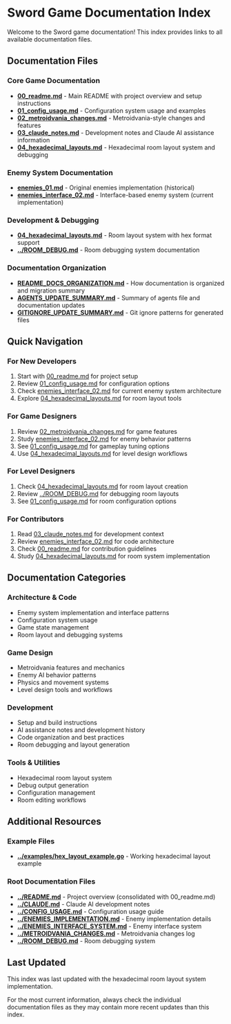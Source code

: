 # Sword Game Documentation Index

Welcome to the Sword game documentation! This index provides links to all available documentation files.

## Documentation Files

### Core Game Documentation
- **[00_readme.md](00_readme.md)** - Main README with project overview and setup instructions
- **[01_config_usage.md](01_config_usage.md)** - Configuration system usage and examples
- **[02_metroidvania_changes.md](02_metroidvania_changes.md)** - Metroidvania-style changes and features
- **[03_claude_notes.md](03_claude_notes.md)** - Development notes and Claude AI assistance information
- **[04_hexadecimal_layouts.md](04_hexadecimal_layouts.md)** - Hexadecimal room layout system and debugging

### Enemy System Documentation
- **[enemies_01.md](enemies_01.md)** - Original enemies implementation (historical)
- **[enemies_interface_02.md](enemies_interface_02.md)** - Interface-based enemy system (current implementation)

### Development & Debugging
- **[04_hexadecimal_layouts.md](04_hexadecimal_layouts.md)** - Room layout system with hex format support
- **[../ROOM_DEBUG.md](../ROOM_DEBUG.md)** - Room debugging system documentation

### Documentation Organization
- **[README_DOCS_ORGANIZATION.md](README_DOCS_ORGANIZATION.md)** - How documentation is organized and migration summary
- **[AGENTS_UPDATE_SUMMARY.md](AGENTS_UPDATE_SUMMARY.md)** - Summary of agents file and documentation updates
- **[GITIGNORE_UPDATE_SUMMARY.md](GITIGNORE_UPDATE_SUMMARY.md)** - Git ignore patterns for generated files

## Quick Navigation

### For New Developers
1. Start with [00_readme.md](00_readme.md) for project setup
2. Review [01_config_usage.md](01_config_usage.md) for configuration options
3. Check [enemies_interface_02.md](enemies_interface_02.md) for current enemy system architecture
4. Explore [04_hexadecimal_layouts.md](04_hexadecimal_layouts.md) for room layout tools

### For Game Designers
1. Review [02_metroidvania_changes.md](02_metroidvania_changes.md) for game features
2. Study [enemies_interface_02.md](enemies_interface_02.md) for enemy behavior patterns
3. See [01_config_usage.md](01_config_usage.md) for gameplay tuning options
4. Use [04_hexadecimal_layouts.md](04_hexadecimal_layouts.md) for level design workflows

### For Level Designers
1. Check [04_hexadecimal_layouts.md](04_hexadecimal_layouts.md) for room layout creation
2. Review [../ROOM_DEBUG.md](../ROOM_DEBUG.md) for debugging room layouts
3. See [01_config_usage.md](01_config_usage.md) for room configuration options

### For Contributors
1. Read [03_claude_notes.md](03_claude_notes.md) for development context
2. Review [enemies_interface_02.md](enemies_interface_02.md) for code architecture
3. Check [00_readme.md](00_readme.md) for contribution guidelines
4. Study [04_hexadecimal_layouts.md](04_hexadecimal_layouts.md) for room system implementation

## Documentation Categories

### Architecture & Code
- Enemy system implementation and interface patterns
- Configuration system usage
- Game state management
- Room layout and debugging systems

### Game Design
- Metroidvania features and mechanics
- Enemy AI behavior patterns
- Physics and movement systems
- Level design tools and workflows

### Development
- Setup and build instructions
- AI assistance notes and development history
- Code organization and best practices
- Room debugging and layout generation

### Tools & Utilities
- Hexadecimal room layout system
- Debug output generation
- Configuration management
- Room editing workflows

## Additional Resources

### Example Files
- **[../examples/hex_layout_example.go](../examples/hex_layout_example.go)** - Working hexadecimal layout example

### Root Documentation Files
- **[../README.md](../README.md)** - Project overview (consolidated with 00_readme.md)
- **[../CLAUDE.md](../CLAUDE.md)** - Claude AI development notes
- **[../CONFIG_USAGE.md](../CONFIG_USAGE.md)** - Configuration usage guide
- **[../ENEMIES_IMPLEMENTATION.md](../ENEMIES_IMPLEMENTATION.md)** - Enemy implementation details
- **[../ENEMIES_INTERFACE_SYSTEM.md](../ENEMIES_INTERFACE_SYSTEM.md)** - Enemy interface system
- **[../METROIDVANIA_CHANGES.md](../METROIDVANIA_CHANGES.md)** - Metroidvania changes log
- **[../ROOM_DEBUG.md](../ROOM_DEBUG.md)** - Room debugging system

## Last Updated
This index was last updated with the hexadecimal room layout system implementation.

For the most current information, always check the individual documentation files as they may contain more recent updates than this index.